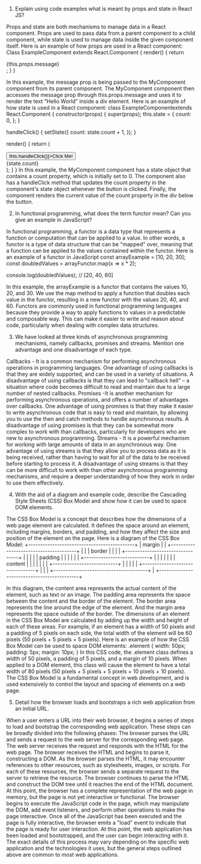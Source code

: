 1. Explain using code examples what is meant by props and state in
   React JS?

Props and state are both mechanisms to manage data in a React component. Props are used to pass data from a parent component to a child component, while state is used to manage data inside the given component itself.
Here is an example of how props are used in a React component:
Class ExampleComponent extends React.Component {
render() {
return <div>{this.props.message}</div>;
}
}

<ExampleComponent message="Hello World" />
In this example, the message prop is being passed to the MyComponent component from its parent component. The MyComponent component then accesses the message prop through this.props.message and uses it to render the text "Hello World" inside a div element.
Here is an example of how state is used in a React component:
class ExampleComponentextends React.Component {
  constructor(props) {
    super(props);
    this.state = {
      count: 0,
    };
  }

handleClick() {
setState({
count: state.count + 1,
});
}

render() {
return (
<div>
<button onClick={() => this.handleClick()}>Click Me!</button>
<div>{state.count}</div>
</div>
);
}
}
In this example, the MyComponent component has a state object that contains a count property, which is initially set to 0. The component also has a handleClick method that updates the count property in the component's state object whenever the button is clicked. Finally, the component renders the current value of the count property in the div below the button.

2. In functional programming, what does the term functor mean? Can you give
   an example in JavaScript?

In functional programming, a functor is a data type that represents a function or computation that can be applied to a value. In other words, a functor is a type of data structure that can be "mapped" over, meaning that a function can be applied to the values contained within the functor.
Here is an example of a functor in JavaScript
const arrayExample = [10, 20, 30];
const doubledValues = arrayFunctor.map(x => x \* 2);

console.log(doubledValues); // [20, 40, 60]

In this example, the arrayExample is a functor that contains the values 10, 20, and 30. We use the map method to apply a function that doubles each value in the functor, resulting in a new functor with the values 20, 40, and 60.
Functors are commonly used in functional programming languages because they provide a way to apply functions to values in a predictable and composable way. This can make it easier to write and reason about code, particularly when dealing with complex data structures.

3. We have looked at three kinds of asynchronous programming mechanisms,
   namely callbacks, promises and streams. Mention one advantage and one
   disadvantage of each type.

Callbacks - It is a common mechanism for performing asynchronous operations in programming languages. One advantage of using callbacks is that they are widely supported, and can be used in a variety of situations. A disadvantage of using callbacks is that they can lead to "callback hell" – a situation where code becomes difficult to read and maintain due to a large number of nested callbacks.
Promises -It is another mechanism for performing asynchronous operations, and offers a number of advantages over callbacks. One advantage of using promises is that they make it easier to write asynchronous code that is easy to read and maintain, by allowing you to use the then and catch methods to handle asynchronous results. A disadvantage of using promises is that they can be somewhat more complex to work with than callbacks, particularly for developers who are new to asynchronous programming.
Streams - It is a powerful mechanism for working with large amounts of data in an asynchronous way. One advantage of using streams is that they allow you to process data as it is being received, rather than having to wait for all of the data to be received before starting to process it. A disadvantage of using streams is that they can be more difficult to work with than other asynchronous programming mechanisms, and require a deeper understanding of how they work in order to use them effectively.

4. With the aid of a diagram and example code, describe the Cascading Style
   Sheets (CSS) Box Model and show how it can be used to space DOM
   elements.

The CSS Box Model is a concept that describes how the dimensions of a web page element are calculated. It defines the space around an element, including margins, borders, and padding, and how they affect the size and position of the element on the page.
Here is a diagram of the CSS Box Model:
+--------------------------------------------+
| margin |
| +---------------------------------------+ |
| | border | |
| | +---------------------------------+ | |
| | | padding | | |
| | | +---------------------------+ | | |
| | | | content | | | |
| | | +---------------------------+ | | |
| | +---------------------------------+ | |
| +---------------------------------------+ |
+--------------------------------------------+

In this diagram, the content area represents the actual content of the element, such as text or an image. The padding area represents the space between the content and the border of the element. The border area represents the line around the edge of the element. And the margin area represents the space outside of the border.
The dimensions of an element in the CSS Box Model are calculated by adding up the width and height of each of these areas. For example, if an element has a width of 50 pixels and a padding of 5 pixels on each side, the total width of the element will be 60 pixels (50 pixels + 5 pixels + 5 pixels).
Here is an example of how the CSS Box Model can be used to space DOM elements:
.element {
width: 50px;
padding: 5px;
margin: 10px;
}
In this CSS code, the .element class defines a width of 50 pixels, a padding of 5 pixels, and a margin of 10 pixels. When applied to a DOM element, this class will cause the element to have a total width of 80 pixels (50 pixels + 5 pixels + 5 pixels + 10 pixels + 10 pixels).
The CSS Box Model is a fundamental concept in web development, and is used extensively to control the layout and spacing of elements on a web page.

5. Detail how the browser loads and bootstraps a rich web application from an
   initial URL.

When a user enters a URL into their web browser, it begins a series of steps to load and bootstrap the corresponding web application. These steps can be broadly divided into the following phases:
The browser parses the URL and sends a request to the web server for the corresponding web page.
The web server receives the request and responds with the HTML for the web page.
The browser receives the HTML and begins to parse it, constructing a DOM.
As the browser parses the HTML, it may encounter references to other resources, such as stylesheets, images, or scripts. For each of these resources, the browser sends a separate request to the server to retrieve the resource.
The browser continues to parse the HTML and construct the DOM tree until it reaches the end of the HTML document. At this point, the browser has a complete representation of the web page in memory, but the page is not yet interactive or functional.
The browser begins to execute the JavaScript code in the page, which may manipulate the DOM, add event listeners, and perform other operations to make the page interactive.
Once all of the JavaScript has been executed and the page is fully interactive, the browser emits a "load" event to indicate that the page is ready for user interaction.
At this point, the web application has been loaded and bootstrapped, and the user can begin interacting with it. The exact details of this process may vary depending on the specific web application and the technologies it uses, but the general steps outlined above are common to most web applications.
